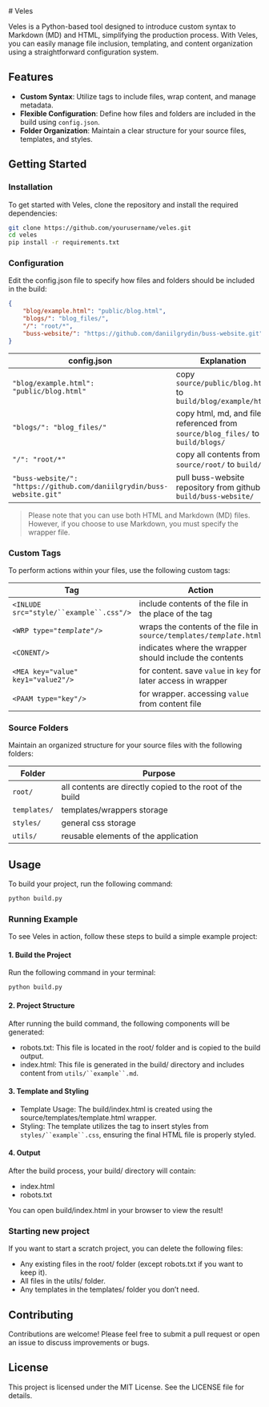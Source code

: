 <WRAP type="template"/>
# Veles

Veles is a Python-based tool designed to introduce custom syntax to Markdown (MD) and HTML, simplifying the production process. With Veles, you can easily manage file inclusion, templating, and content organization using a straightforward configuration system.

## Features

- **Custom Syntax**: Utilize tags to include files, wrap content, and manage metadata.
- **Flexible Configuration**: Define how files and folders are included in the build using `config.json`.
- **Folder Organization**: Maintain a clear structure for your source files, templates, and styles.

## Getting Started

### Installation

To get started with Veles, clone the repository and install the required dependencies:

```bash
git clone https://github.com/yourusername/veles.git
cd veles
pip install -r requirements.txt
```

### Configuration

Edit the config.json file to specify how files and folders should be included in the build:
```json
{
    "blog/example.html": "public/blog.html",
    "blogs/": "blog_files/",
    "/": "root/*",
    "buss-website/": "https://github.com/daniilgrydin/buss-website.git"
}
```

| config.json | Explanation |
| ----------- | ----------- |
| `"blog/example.html": "public/blog.html"` | copy `source/public/blog.html` to `build/blog/example/html` |
| `"blogs/": "blog_files/"` | copy html, md, and files referenced from `source/blog_files/` to `build/blogs/` |
| `"/": "root/*"` | copy all contents from `source/root/` to `build/` |
| `"buss-website/": "https://github.com/daniilgrydin/buss-website.git"` | pull buss-website repository from github to `build/buss-website/` |

> Please note that you can use both HTML and Markdown (MD) files. However, if you choose to use Markdown, you must specify the wrapper file.

### Custom Tags

To perform actions within your files, use the following custom tags:

| Tag | Action |
| --- | ------ |
| `<INLUDE src="style/``example``.css"/>` | include contents of the file in the place of the tag |
| `<WRP type="`*`template`*`"/>` | wraps the contents of the file in `source/templates/`*`template`*`.html` |
| `<CONENT/>` | indicates where the wrapper should include the contents |
| `<MEA key="value" key1="value2"/>` | for content. save `value` in `key` for later access in wrapper |
| `<PAAM type="key"/>` | for wrapper. accessing `value` from content file |

### Source Folders

Maintain an organized structure for your source files with the following folders:

| Folder | Purpose |
| ------ | ------- |
| `root/` | all contents are directly copied to the root of the build |
| `templates/` | templates/wrappers storage |
| `styles/` | general css storage |
| `utils/` | reusable elements of the application |

## Usage

To build your project, run the following command:

```bash
python build.py
```

### Running Example

To see Veles in action, follow these steps to build a simple example project:

#### 1. Build the Project

Run the following command in your terminal:

```bash
python build.py
```

#### 2. Project Structure

After running the build command, the following components will be generated:

- robots.txt: This file is located in the root/ folder and is copied to the build output.
- index.html: This file is generated in the build/ directory and includes content from `utils/``example``.md`.

#### 3. Template and Styling

- Template Usage: The build/index.html is created using the source/templates/template.html wrapper.
- Styling: The template utilizes the <INCLUDE> tag to insert styles from `styles/``example``.css`, ensuring the final HTML file is properly styled.

#### 4. Output

After the build process, your build/ directory will contain:

- index.html
- robots.txt

You can open build/index.html in your browser to view the result!

### Starting new project

If you want to start a scratch project, you can delete the following files:

- Any existing files in the root/ folder (except robots.txt if you want to keep it).
- All files in the utils/ folder.
- Any templates in the templates/ folder you don’t need.

## Contributing

Contributions are welcome! Please feel free to submit a pull request or open an issue to discuss improvements or bugs.

## License

This project is licensed under the MIT License. See the LICENSE file for details.